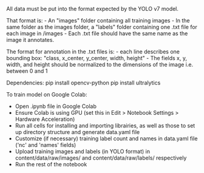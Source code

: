 All data must be put into the format expected by the YOLO v7 model.

That format is:
    - An "images" folder containing all training images
    - In the same folder as the images folder, a "labels" folder containing one .txt file for each image in /images
    - Each .txt file should have the same name as the image it annotates.

The format for annotation in the .txt files is:
    - each line describes one bounding box: "class, x_center, y_center, width, height"
    - The fields x, y, width, and height should be normalized to the dimensions of the image i.e. between 0 and 1


Dependencies:
    pip install opencv-python
    pip install ultralytics

To train model on Google Colab:
- Open .ipynb file in Google Colab
- Ensure Colab is using GPU (set this in Edit > Notebook Settings > Hardware Acceleration)
- Run all cells for installing and importing librairies, as well as those to set up directory structure and generate data.yaml file
- Customize (if necessary) training label count and names in data.yaml file ('nc' and 'names' fields)
- Upload training images and labels (in YOLO format) in content/data/raw/images/ and content/data/raw/labels/ respectively
- Run the rest of the notebook


